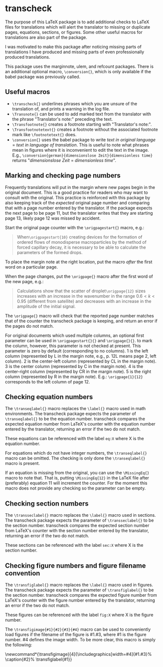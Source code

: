 # transcheck

The purpose of this LaTeX package is to add additional checks to LaTeX files for translations which will alert the translator to missing or duplicate pages, equations, sections, or figures. Some other useful macros for translations are also part of the package.

I was motivated to make this package after noticing missing parts of translations I have produced and missing parts of even professionally produced translations.

This package uses the marginnote, ulem, and refcount packages. There is an additional optional macro, `\conversion{}`, which is only available if the babel package was previously called.

## Useful macros

- `\transcheck{}` underlines phrases which you are unsure of the translation of, and prints a warning in the log file.
- `\Transnote{}` can be used to add marked text from the translator with the phrase "Translator's note:" preceding the text.
- `\Transfootnote{}` creates a footnote starting with "Translator's note:".
- `\Transfootnotetext{}` creates a footnote without the associated footnote mark like `\footnotetext{}` does.
- `\conversion{}` uses the babel package to write *text in original language* = *text in language of translation*. This is useful to note what phrases mean in figures where it is inconvenient to edit the text in the image. E.g., `\conversion{german}{dimensionslose Zeit}{dimensionless time}` returns "*dimensionslose Zeit* = *dimensionless time*".

## Marking and checking page numbers

Frequently translations will put in the margin where new pages begin in the original document. This is a good practice for readers who may want to consult with the original. This practice is reinforced with this package by also keeping track of the *expected* original page number and comparing that with a page number entered by the translator. If the package expects the next page to be page 11, but the translator writes that they are starting page 13, likely page 12 was missed by accident.

Start the original page counter with the `\origpagestart{}` macro, e.g.:

> When`\origpagestart{10}` creating devices for the formation of ordered flows of monodisperse macroparticles by the method of forced capillary decay, it is necessary to be able to calculate the parameters of the formed drops.

To place the margin note at the right location, put the macro *after* the first word on a particular page.

When the page changes, put the `\origpage{}` macro after the first word of the new page, e.g.:

> Calculations show that the scatter of droplet`\origpage{12}` sizes increases with an increase in the wavenumber in the range $0.6 < k < 0.95$ (different from satellite) and decreases with an increase in the amplitude of the initial signal.

The `\origpage{}` macro will check that the reported page number matches that of the counter the transcheck package is keeping, and return an error if the pages do not match.

For original documents which used multiple columns, an optional first parameter can be used in `\origpagestart{}{}` and `\origpage{}{}`. to mark the column, however, this parameter is not checked at present. This parameter is zero by default (corresponding to no columns). 1 is the left column (represented by L in the margin note, e.g., p. 12L means page 2, left column). 2 is the center-left column (represented by CL in the margin note). 3 is the center column (represented by C in the margin note). 4 is the center-right column (represented by CR in the margin note). 5 is the right column (represented by R in the margin note). E.g.: `\origpage{1}{12}` corresponds to the left column of page 12.

## Checking equation numbers

The `\transeqlabel{}` macro replaces the `\label{}` macro used in math environments. The transcheck package expects the parameter of `\transeqlabel{}` to be the equation number. transcheck compares the expected equation number from LaTeX's counter with the equation number entered by the translator, returning an error if the two do not match.

These equations can be referenced with the label `eq:X` where X is the equation number.

For equations which do not have integer numbers, the `\transeqlabel{}` macro can be omitted. The checking is only done the `\transeqlabel{}` macro is present.

If an equation is missing from the original, you can use the `\MissingEq{}` macro to note that. That is, putting `\MissingEq{12}` in the LaTeX file after (preferably) equation 11 will increment the counter. For the moment this macro does not provide any checking so the parameter can be empty.

## Checking section numbers

The `\transseclabel{}` macro replaces the `\label{}` macro used in sections. The transcheck package expects the parameter of `\transseclabel{}` to be the section number. transcheck compares the expected section number from LaTeX's counter with the section number entered by the translator, returning an error if the two do not match.

These sections can be referenced with the label `sec:X` where X is the section number.

## Checking figure numbers and figure filename convention

The `\transfiglabel{}` macro replaces the `\label{}` macro used in figures. The transcheck package expects the parameter of `\transfiglabel{}` to be the section number. transcheck compares the expected figure number from LaTeX's counter with the figure number entered by the translator, returning an error if the two do not match.

These figures can be referenced with the label `fig:X` where X is the figure number.

The `\transfigimage{#1}{#2}{#3}{#4}` macro can be used to conveniently load figures if the filename of the figure is #1.#3, where #1 is the figure number. #4 defines the image width. To be more clear, this macro is simply the following:

   \newcommand*{\transfigimage}[4]{\includegraphics[width=#4]{#1.#3}%
      \caption{#2}%
      \transfiglabel{#1}}
